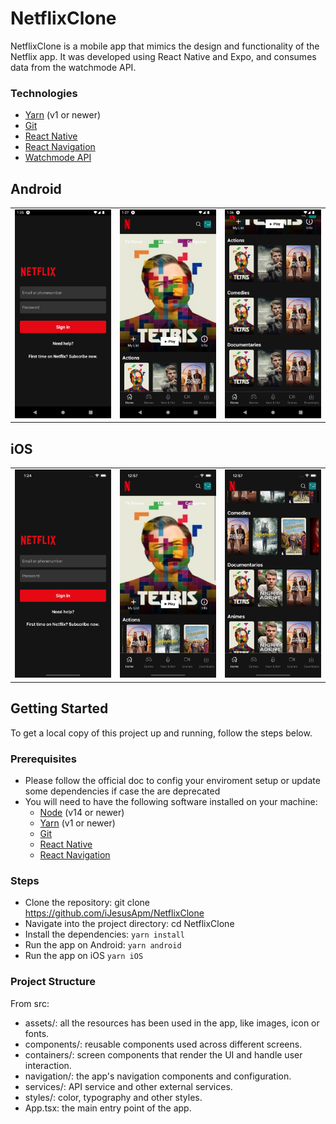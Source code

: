 # NetflixClone

NetflixClone is a mobile app that mimics the design and functionality of the Netflix app. It was developed using React Native and Expo, and consumes data from the watchmode API.

### Technologies

  - [Yarn](https://yarnpkg.com/) (v1 or newer)
  - [Git](https://git-scm.com/)
  - [React Native](https://reactnative.dev)
  - [React Navigation](https://reactnavigation.org/)
  - [Watchmode API](https://api.watchmode.com/)

## Android

<table style="border: 0">
  <tr>
    <td align="center"><img src="files/Android-LOGIN.png" /></td>
    <td align="center"><img src="files/Android-HOME.png" /></td>
    <td align="center"><img src="files/Android-SCROLL.png" /></td>
  </tr>
</table>

## iOS

<table style="border: 0">
  <tr>
    <td align="center"><img src="files/iOS-LOGIN.png" /></td>
    <td align="center"><img src="files/iOS-HOME.png" /></td>
    <td align="center"><img src="files/iOS-SCROLL.png" /></td>
  </tr>
</table>

## Getting Started

To get a local copy of this project up and running, follow the steps below.

### Prerequisites

- Please follow the official doc to config your enviroment setup or update some dependencies if case the are deprecated
- You will need to have the following software installed on your machine:
  - [Node](https://nodejs.org/en/) (v14 or newer)
  - [Yarn](https://yarnpkg.com/) (v1 or newer)
  - [Git](https://git-scm.com/)
  - [React Native](https://reactnative.dev)
  - [React Navigation](https://reactnavigation.org/)

### Steps

- Clone the repository:
  git clone https://github.com/iJesusApm/NetflixClone
- Navigate into the project directory:
  cd NetflixClone
- Install the dependencies:
  `yarn install`
- Run the app on Android:
  `yarn android`
- Run the app on iOS
  `yarn iOS`

### Project Structure

From src:

- assets/: all the resources has been used in the app, like images, icon or fonts.
- components/: reusable components used across different screens.
- containers/: screen components that render the UI and handle user interaction.
- navigation/: the app's navigation components and configuration.
- services/: API service and other external services.
- styles/: color, typography and other styles.
- App.tsx: the main entry point of the app.

